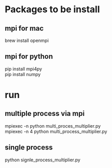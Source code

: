 # Packages to be install

## mpi for mac
brew install openmpi

## mpi for python
pip install mpi4py   
pip install numpy 

# run

## multiple process via mpi
mpiexec -n <no of processes> python multi_proces_multiplier.py   
mpiexec -n 4 python multi_process_multiplier.py

## single process 
python signle_process_multiplier.py
